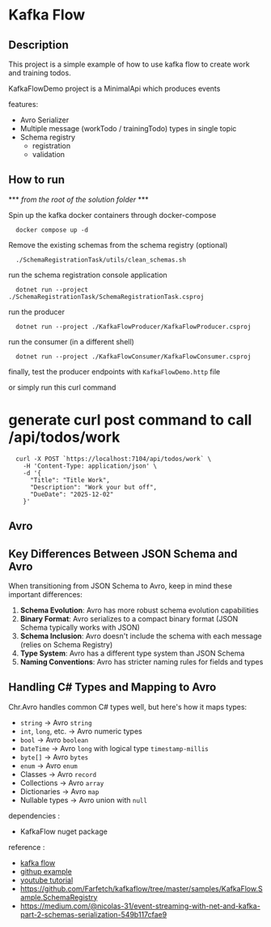 # Kafka Flow

## Description

This project is a simple example of how to use kafka flow to create work and training todos.

KafkaFlowDemo project is a MinimalApi which produces events

features:

- Avro Serializer
- Multiple message (workTodo / trainingTodo) types in single topic
- Schema registry
    - registration
    - validation

## How to run

*** *from the root of the solution folder* ***

Spin up the kafka docker containers through docker-compose

```shell
  docker compose up -d
```

Remove the existing schemas from the schema registry (optional)

```shell
  ./SchemaRegistrationTask/utils/clean_schemas.sh
```

run the schema registration console application

```shell
  dotnet run --project ./SchemaRegistrationTask/SchemaRegistrationTask.csproj
```

run the producer

```shell
  dotnet run --project ./KafkaFlowProducer/KafkaFlowProducer.csproj
```

run the consumer (in a different shell)

```shell
  dotnet run --project ./KafkaFlowConsumer/KafkaFlowConsumer.csproj
```

finally, test the producer endpoints with `KafkaFlowDemo.http` file

or simply run this curl command

# generate curl post command to call /api/todos/work

```shell
  curl -X POST `https://localhost:7104/api/todos/work` \
    -H 'Content-Type: application/json' \
    -d '{
      "Title": "Title Work",
      "Description": "Work your but off",
      "DueDate": "2025-12-02"
    }' 
```

## Avro

## Key Differences Between JSON Schema and Avro

When transitioning from JSON Schema to Avro, keep in mind these important differences:

1. **Schema Evolution**: Avro has more robust schema evolution capabilities
2. **Binary Format**: Avro serializes to a compact binary format (JSON Schema typically works with JSON)
3. **Schema Inclusion**: Avro doesn't include the schema with each message (relies on Schema Registry)
4. **Type System**: Avro has a different type system than JSON Schema
5. **Naming Conventions**: Avro has stricter naming rules for fields and types

## Handling C# Types and Mapping to Avro

Chr.Avro handles common C# types well, but here's how it maps types:

- `string` → Avro `string`
- `int`, `long`, etc. → Avro numeric types
- `bool` → Avro `boolean`
- `DateTime` → Avro `long` with logical type `timestamp-millis`
- `byte[]` → Avro `bytes`
- `enum` → Avro `enum`
- Classes → Avro `record`
- Collections → Avro `array`
- Dictionaries → Avro `map`
- Nullable types → Avro union with `null`

dependencies :

- KafkaFlow nuget package

reference :

- [kafka flow](https://farfetch.github.io/kafkaflow/docs/)
- [githup example](https://github.com/farfetch/kafkaflow)
- [youtube tutorial](https://www.youtube.com/watch?v=4e18DZkf-m0&t=644s&ab_channel=GuiFerreira)
- https://github.com/Farfetch/kafkaflow/tree/master/samples/KafkaFlow.Sample.SchemaRegistry
- https://medium.com/@nicolas-31/event-streaming-with-net-and-kafka-part-2-schemas-serialization-549b117cfae9